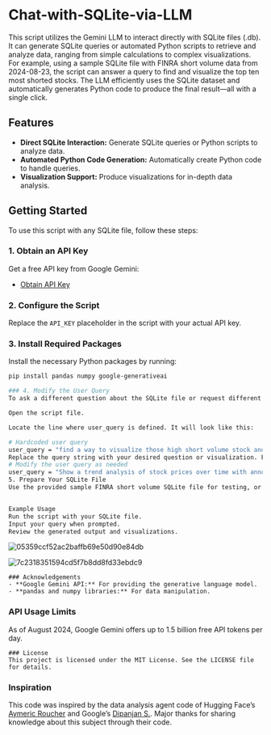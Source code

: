# Chat-with-SQLite-via-LLM

This script utilizes the Gemini LLM to interact directly with SQLite files (.db). It can generate SQLite queries or automated Python scripts to retrieve and analyze data, ranging from simple calculations to complex visualizations. For example, using a sample SQLite file with FINRA short volume data from 2024-08-23, the script can answer a query to find and visualize the top ten most shorted stocks. The LLM efficiently uses the SQLite dataset and automatically generates Python code to produce the final result—all with a single click.

## Features

- **Direct SQLite Interaction:** Generate SQLite queries or Python scripts to analyze data.
- **Automated Python Code Generation:** Automatically create Python code to handle queries.
- **Visualization Support:** Produce visualizations for in-depth data analysis.

## Getting Started

To use this script with any SQLite file, follow these steps:

### 1. Obtain an API Key

Get a free API key from Google Gemini:

- [Obtain API Key](https://ai.google.dev/gemini-api/docs/api-key)

### 2. Configure the Script

Replace the `API_KEY` placeholder in the script with your actual API key.

### 3. Install Required Packages

Install the necessary Python packages by running:

```sh
pip install pandas numpy google-generativeai

### 4. Modify the User Query
To ask a different question about the SQLite file or request different visualizations:

Open the script file.

Locate the line where user_query is defined. It will look like this:

# Hardcoded user query
user_query = "find a way to visualize those high short volume stock and put their name on top of it and show all the symbols depending on their short vol size put in different y axis etc"
Replace the query string with your desired question or visualization. For example:
# Modify the user query as needed
user_query = "Show a trend analysis of stock prices over time with annotations for significant price changes."
5. Prepare Your SQLite File
Use the provided sample FINRA short volume SQLite file for testing, or replace it with any SQLite file of your choice. Save the file in the same directory as the script.


Example Usage
Run the script with your SQLite file.
Input your query when prompted.
Review the generated output and visualizations.


```
![05359ccf52ac2baffb69e50d90e84db](https://github.com/user-attachments/assets/f701ae95-f787-44aa-9635-4a0ea79e3f7d)

![7c2318351594cd5f7b8dd8fd33ebdc9](https://github.com/user-attachments/assets/209291e0-971d-4ac7-8070-f74200798866)
```
### Acknowledgements
- **Google Gemini API:** For providing the generative language model.
- **pandas and numpy libraries:** For data manipulation.
```
### API Usage Limits
As of August 2024, Google Gemini offers up to 1.5 billion free API tokens per day.
```
### License
This project is licensed under the MIT License. See the LICENSE file for details.
```
### Inspiration

This code was inspired by the data analysis agent code of Hugging Face’s [Aymeric Roucher](https://huggingface.co/spaces/m-ric/agent-data-analyst) and Google’s [Dipanjan S.](https://huggingface.co/learn/cookbook/agent_text_to_sql). Major thanks for sharing knowledge about this subject through their code.
